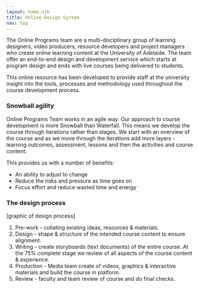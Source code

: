 ```yaml
---
layout: home.njk
title: Online Design System
nav: top
---
```


The Online Programs team are a multi-disciplinary group of learning designers, video producers, resource developers and project managers who create online learning content at the University of Adelaide. The team offer an end-to-end design and development service which starts at program design and ends with live courses being delivered to students. 

This online resource has been developed to provide staff at the university insight into the tools, processes and methodology used throughout the course development process.

<h3 class="adx-markup-block-primary">Snowball agility</h3> 

Online Programs Team works in an agile way. Our approach to course development is more Snowball than Waterfall. This means we develop the course through iterations rather than stages. We start with an overview of the course and as we move through the iterations add more layers - learning outcomes, assessment, lessons and then the activities and course content. 

This provides us with a number of benefits:
- An ability to adjust to change
- Reduce the risks and pressure as time goes on
- Focus effort and reduce wasted time and energy

<h3 class="adx-markup-block-primary">The design process</h3> 

[graphic of design process]

1. Pre-work - collating existing ideas, resources & materials.
2. Design - shape & structure of the intended course content to ensure alignment.
3. Writing - create storyboards (text documents) of the entire course. At the 75% complete stage we review of all aspects of the course content & experience.
4. Production - Media team create of videos, graphics & interactive materials and build the course in platform.
5. Review - faculty and team review of course and do final checks.

